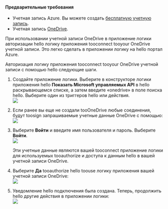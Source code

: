 #### <a name="prerequisites"></a>Предварительные требования
* Учетная запись Azure. Вы можете создать [бесплатную учетную запись](https://azure.microsoft.com/free).
* Учетная запись [OneDrive](https://www.microsoft.com/store/apps/onedrive/9wzdncrfj1p3). 

При использовании учетной записи OneDrive в приложение логики авторизации hello логику приложения tooconnect tooyour OneDrive учетной записи.  Это легко сделать в приложении логику на hello портал Azure. 

Авторизация логику приложения tooconnect tooyour OneDrive учетной записи с помощью hello следующие шаги.

1. Создайте приложение логики. Выберите в конструкторе логики приложения hello **Показать Microsoft управляемых API** в hello раскрывающемся списке, а затем введите «onedrive» в поле поиска hello. Выберите один из триггеров hello или действия.  
   ![](./media/connectors-create-api-onedrive/onedrive-1.png)
2. Если ранее вы еще не создали tooOneDrive любые соединения, будут toosign запрашиваемые учетные данные OneDrive с помощью:  
   ![](./media/connectors-create-api-onedrive/onedrive-2.png)
3. Выберите **Войти** и введите имя пользователя и пароль. Выберите **Войти**.  
   ![](./media/connectors-create-api-onedrive/onedrive-3.png)   
   
    Эти учетные данные являются вашей tooconnect приложение логики для используемых tooauthorize и доступа к данным hello в вашей учетной записи OneDrive. 
4. Выберите **Да** tooauthorize hello toouse логику приложения вашей учетной записи OneDrive:  
   ![](./media/connectors-create-api-onedrive/onedrive-4.png)   
5. Уведомление hello подключения была создана. Теперь, продолжить hello другие действия в приложении логики:  
   ![](./media/connectors-create-api-onedrive/onedrive-5.png)


